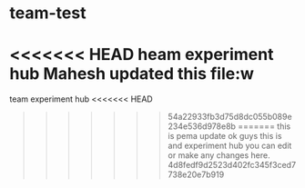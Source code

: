 # team-test
<<<<<<< HEAD
heam experiment hub
Mahesh updated this file:w
=======
team experiment hub
<<<<<<< HEAD

>>>>>>> 54a22933fb3d75d8dc055b089e234e536d978e8b
=======
this is pema update
ok guys this is and experiment hub you can edit or make any changes here.
>>>>>>> 4d8fedf9d2523d402fc345f3ced7738e20e7b919
